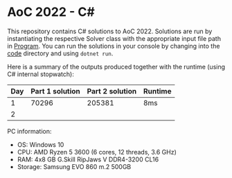 # AoC 2022 - C#

This repository contains C# solutions to AoC 2022.
Solutions are run by instantiating the respective Solver class with the appropriate input file path in [Program](code/Program.cs).
You can run the solutions in your console by changing into the [code](code) directory and using `dotnet run`.

Here is a summary of the outputs produced together with the runtime (using C# internal stopwatch):

| Day | Part 1 solution | Part 2 solution  | Runtime      |
|-----|-----------------|------------------|--------------|
| 1   |  70296          |        205381    | 8ms          |
| 2   |           |           |        |


PC information:
* OS: Windows 10
* CPU: AMD Ryzen 5 3600 (6 cores, 12 threads, 3.6 GHz)
* RAM: 4x8 GB G.Skill RipJaws V DDR4-3200 CL16
* Storage: Samsung EVO 860 m.2 500GB